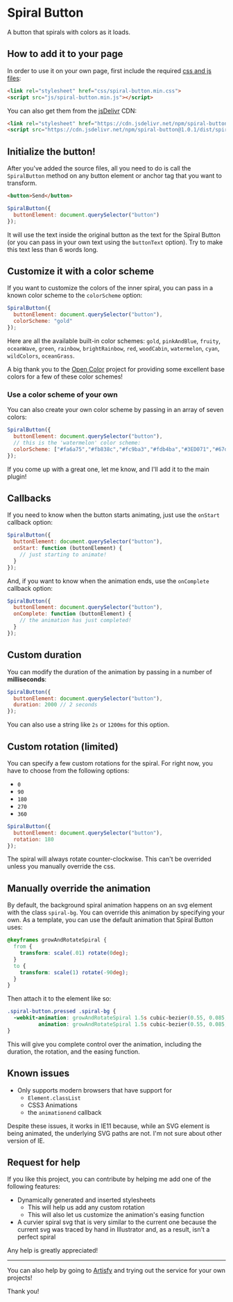 # Spiral Button

A button that spirals with colors as it loads. 


## How to add it to your page

In order to use it on your own page, first include the required [css and js files](https://panphora.github.io/SpiralButton/download/spiral-button.zip):

```html
<link rel="stylesheet" href="css/spiral-button.min.css">
<script src="js/spiral-button.min.js"></script>
```

You can also get them from the [jsDelivr](https://www.jsdelivr.com/) CDN:

```html
<link rel="stylesheet" href="https://cdn.jsdelivr.net/npm/spiral-button@1.0.1/dist/spiral-button.min.css">
<script src="https://cdn.jsdelivr.net/npm/spiral-button@1.0.1/dist/spiral-button.min.js"></script>
```

## Initialize the button!

After you've added the source files, all you need to do is call the `SpiralButton` method on any button element or anchor tag that you want to transform.

```html
<button>Send</button>
```

```javascript
SpiralButton({
  buttonElement: document.querySelector("button")
});
```

It will use the text inside the original button as the text for the Spiral Button (or you can pass in your own text using the `buttonText` option). Try to make this text less than 6 words long.

## Customize it with a color scheme

If you want to customize the colors of the inner spiral, you can pass in a known color scheme to the `colorScheme` option:

```javascript
SpiralButton({
  buttonElement: document.querySelector("button"),
  colorScheme: "gold"
});
```

Here are all the available built-in color schemes: `gold`, `pinkAndBlue`, `fruity`, `oceanWave`, `green`, `rainbow`, `brightRainbow`, `red`, `woodCabin`, `watermelon`, `cyan`, `wildColors`, `oceanGrass`.

A big thank you to the [Open Color](https://yeun.github.io/open-color/) project for providing some excellent base colors for a few of these color schemes!

### Use a color scheme of your own

You can also create your own color scheme by passing in an array of seven colors:

```javascript
SpiralButton({
  buttonElement: document.querySelector("button"),
  // this is the 'watermelon' color scheme:
  colorScheme: ["#fa6a75","#fb838c","#fc9ba3","#fdb4ba","#3ED071","#67da8f","#90e4ad"]
});
```

If you come up with a great one, let me know, and I'll add it to the main plugin!

## Callbacks

If you need to know when the button starts animating, just use the `onStart` callback option:

```javascript
SpiralButton({
  buttonElement: document.querySelector("button"),
  onStart: function (buttonElement) {
    // just starting to animate!
  }
});
```

And, if you want to know when the animation ends, use the `onComplete` callback option:

```javascript
SpiralButton({
  buttonElement: document.querySelector("button"),
  onComplete: function (buttonElement) {
    // the animation has just completed!
  }
});
```

## Custom duration

You can modify the duration of the animation by passing in a number of **milliseconds**:

```javascript
SpiralButton({
  buttonElement: document.querySelector("button"),
  duration: 2000 // 2 seconds
});
```

You can also use a string like `2s` or `1200ms` for this option.


## Custom rotation (limited)

You can specify a few custom rotations for the spiral. For right now, you have to choose from the following options:

- `0`
- `90`
- `180`
- `270`
- `360`

```javascript
SpiralButton({
  buttonElement: document.querySelector("button"),
  rotation: 180
});
```

The spiral will always rotate counter-clockwise. This can't be overrided unless you manually override the css.


## Manually override the animation

By default, the background spiral animation happens on an svg element with the class `spiral-bg`. You can override this animation by specifying your own. As a template, you can use the default animation that Spiral Button uses:

```css
@keyframes growAndRotateSpiral {
  from {
    transform: scale(.01) rotate(0deg);
  }
  to {
    transform: scale(1) rotate(-90deg);
  }
}
```

Then attach it to the element like so:

```css
.spiral-button.pressed .spiral-bg {
  -webkit-animation: growAndRotateSpiral 1.5s cubic-bezier(0.55, 0.085, 0.68, 0.53);
          animation: growAndRotateSpiral 1.5s cubic-bezier(0.55, 0.085, 0.68, 0.53);
}
```

This will give you complete control over the animation, including the duration, the rotation, and the easing function.


## Known issues

- Only supports modern browsers that have support for
  - `Element.classList`
  - CSS3 Animations
  - the `animationend` callback

Despite these issues, it works in IE11 because, while an SVG element is being animated, the underlying SVG paths are not. I'm not sure about other version of IE.


## Request for help

If you like this project, you can contribute by helping me add one of the following features:

- Dynamically generated and inserted stylesheets 
  - This will help us add any custom rotation 
  - This will also let us customize the animation's easing function
- A curvier spiral svg that is very similar to the current one because the current svg was traced by hand in Illustrator and, as a result, isn't a perfect spiral

Any help is greatly appreciated!

---

You can also help by going to [Artisfy](https://artisfy.com/) and trying out the service for your own projects! 

Thank you!

